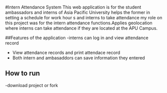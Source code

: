 #Intern Attendance System
This web application is for the student ambassadors and interns of Asia Pacific University helps the former in setting a schedule for work hour s and interns to take attendance my role on this project was for the intern attendance functions.Applies geolocation where interns can take attendance if they are located at the APU Campus.

##Features of the application
-interns can log in and view attendance record
- View attendance records and print attendace record
- Both intern and ambasaddors can save information they entered

## How to run
-download project or fork
